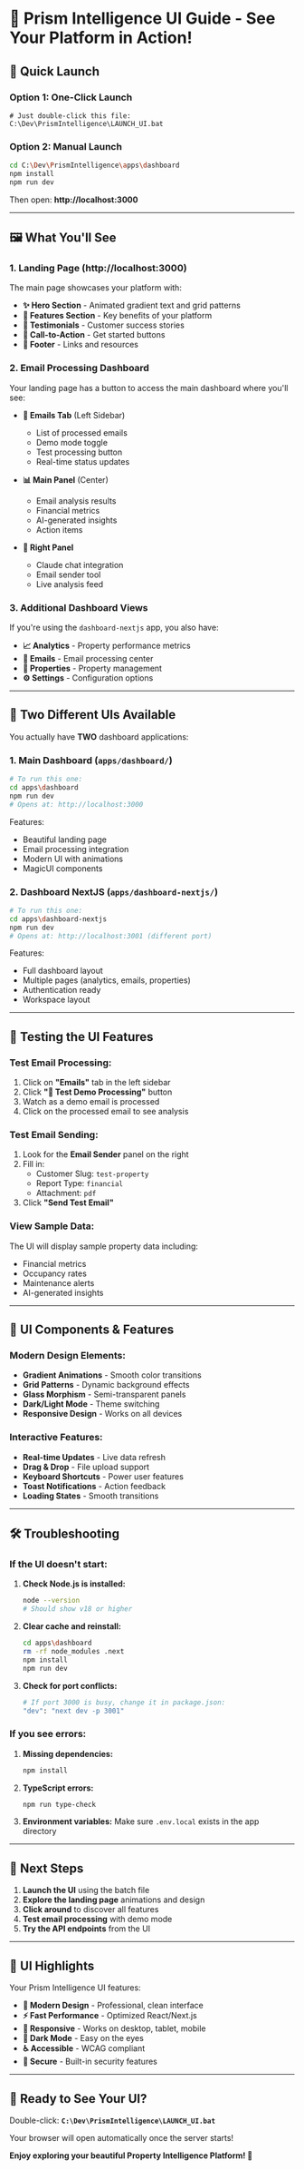 # 🎨 Prism Intelligence UI Guide - See Your Platform in Action!

## 🚀 Quick Launch

### Option 1: One-Click Launch
```batch
# Just double-click this file:
C:\Dev\PrismIntelligence\LAUNCH_UI.bat
```

### Option 2: Manual Launch
```bash
cd C:\Dev\PrismIntelligence\apps\dashboard
npm install
npm run dev
```

Then open: **http://localhost:3000**

---

## 🖼️ What You'll See

### 1. **Landing Page** (http://localhost:3000)
The main page showcases your platform with:

- **✨ Hero Section** - Animated gradient text and grid patterns
- **🎯 Features Section** - Key benefits of your platform
- **💬 Testimonials** - Customer success stories
- **🚀 Call-to-Action** - Get started buttons
- **🦶 Footer** - Links and resources

### 2. **Email Processing Dashboard** 
Your landing page has a button to access the main dashboard where you'll see:

- **📧 Emails Tab** (Left Sidebar)
  - List of processed emails
  - Demo mode toggle
  - Test processing button
  - Real-time status updates

- **📊 Main Panel** (Center)
  - Email analysis results
  - Financial metrics
  - AI-generated insights
  - Action items

- **🤖 Right Panel**
  - Claude chat integration
  - Email sender tool
  - Live analysis feed

### 3. **Additional Dashboard Views**
If you're using the `dashboard-nextjs` app, you also have:

- **📈 Analytics** - Property performance metrics
- **📧 Emails** - Email processing center
- **🏢 Properties** - Property management
- **⚙️ Settings** - Configuration options

---

## 🎯 Two Different UIs Available

You actually have **TWO** dashboard applications:

### 1. **Main Dashboard** (`apps/dashboard/`)
```bash
# To run this one:
cd apps\dashboard
npm run dev
# Opens at: http://localhost:3000
```

Features:
- Beautiful landing page
- Email processing integration
- Modern UI with animations
- MagicUI components

### 2. **Dashboard NextJS** (`apps/dashboard-nextjs/`)
```bash
# To run this one:
cd apps\dashboard-nextjs
npm run dev
# Opens at: http://localhost:3001 (different port)
```

Features:
- Full dashboard layout
- Multiple pages (analytics, emails, properties)
- Authentication ready
- Workspace layout

---

## 🧪 Testing the UI Features

### Test Email Processing:
1. Click on **"Emails"** tab in the left sidebar
2. Click **"🧪 Test Demo Processing"** button
3. Watch as a demo email is processed
4. Click on the processed email to see analysis

### Test Email Sending:
1. Look for the **Email Sender** panel on the right
2. Fill in:
   - Customer Slug: `test-property`
   - Report Type: `financial`
   - Attachment: `pdf`
3. Click **"Send Test Email"**

### View Sample Data:
The UI will display sample property data including:
- Financial metrics
- Occupancy rates
- Maintenance alerts
- AI-generated insights

---

## 🎨 UI Components & Features

### Modern Design Elements:
- **Gradient Animations** - Smooth color transitions
- **Grid Patterns** - Dynamic background effects
- **Glass Morphism** - Semi-transparent panels
- **Dark/Light Mode** - Theme switching
- **Responsive Design** - Works on all devices

### Interactive Features:
- **Real-time Updates** - Live data refresh
- **Drag & Drop** - File upload support
- **Keyboard Shortcuts** - Power user features
- **Toast Notifications** - Action feedback
- **Loading States** - Smooth transitions

---

## 🛠️ Troubleshooting

### If the UI doesn't start:

1. **Check Node.js is installed:**
   ```bash
   node --version
   # Should show v18 or higher
   ```

2. **Clear cache and reinstall:**
   ```bash
   cd apps\dashboard
   rm -rf node_modules .next
   npm install
   npm run dev
   ```

3. **Check for port conflicts:**
   ```bash
   # If port 3000 is busy, change it in package.json:
   "dev": "next dev -p 3001"
   ```

### If you see errors:

1. **Missing dependencies:**
   ```bash
   npm install
   ```

2. **TypeScript errors:**
   ```bash
   npm run type-check
   ```

3. **Environment variables:**
   Make sure `.env.local` exists in the app directory

---

## 🎯 Next Steps

1. **Launch the UI** using the batch file
2. **Explore the landing page** animations and design
3. **Click around** to discover all features
4. **Test email processing** with demo mode
5. **Try the API endpoints** from the UI

---

## 🌟 UI Highlights

Your Prism Intelligence UI features:

- **🎨 Modern Design** - Professional, clean interface
- **⚡ Fast Performance** - Optimized React/Next.js
- **📱 Responsive** - Works on desktop, tablet, mobile
- **🌙 Dark Mode** - Easy on the eyes
- **♿ Accessible** - WCAG compliant
- **🔐 Secure** - Built-in security features

---

## 🚀 Ready to See Your UI?

Double-click: **`C:\Dev\PrismIntelligence\LAUNCH_UI.bat`**

Your browser will open automatically once the server starts!

**Enjoy exploring your beautiful Property Intelligence Platform! 🎉**